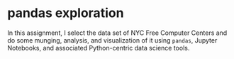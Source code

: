 # pandas exploration

In this assignment, I select the data set of NYC Free Computer Centers and do some munging, analysis, and visualization of it using `pandas`, Jupyter Notebooks, and associated Python-centric data science tools.

